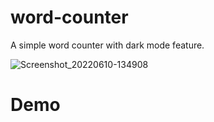 # word-counter
A simple word counter with dark mode feature.

![Screenshot_20220610-134908](https://user-images.githubusercontent.com/92584353/173068617-64bb155b-1801-497f-a452-536457782132.png)


# Demo

